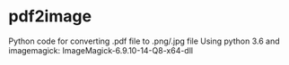 # pdf2image
Python code for converting  .pdf file  to .png/.jpg file 
Using python 3.6 and imagemagick: ImageMagick-6.9.10-14-Q8-x64-dll
